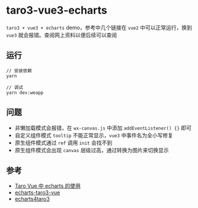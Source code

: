 # taro3-vue3-echarts
`taro3 + vue3 + echarts` demo，参考中几个链接在 `vue2` 中可以正常运行，换到 `vue3` 就会报错。查阅网上资料以便后续可以查阅

## 运行
```
// 安装依赖
yarn

// 调试
yarn dev:weapp
```

## 问题
* 非懒加载模式会报错，在 `wx-canvas.js` 中添加 `addEventListener() {}` 即可
* 自定义组件模式 `tooltip` 不能正常显示，`vue3` 中事件名为全小写修复
* 原生组件模式通过 `ref` 调用 `init` 会找不到
* 原生组件模式会出现 `canvas` 层级过高，通过转换为图片来切换显示

## 参考
* [Taro Vue 中 echarts 的使用](https://mp.weixin.qq.com/s/xDXf0KRVC5FCa35O_ZEa_g)
* [echarts-taro3-vue](https://github.com/Cecilxx/echarts-taro3-vue)
* [echarts4taro3](https://github.com/beezen/echarts4taro3)
